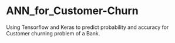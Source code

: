 # ANN_for_Customer-Churn
Using Tensorflow and Keras to predict probability and accuracy for Customer churning problem of a Bank.
